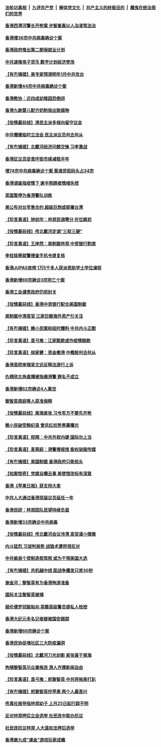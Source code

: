 ####  [法轮功真相](../../../../basic/blob/master/README.md?t=08192231) &nbsp;|&nbsp; [九评共产党](../../../../9ping.md/blob/master/README.md?t=08192231) &nbsp;|&nbsp; [解体党文化](../../../../jtdwh.md/blob/master/README.md?t=08192231)  &nbsp;|&nbsp; [共产主义的终极目的](../../../../gczydzjmd.md/blob/master/README.md?t=08192231) &nbsp;|&nbsp; [魔鬼在统治我们的世界](../../../../mgztzwmdsj.md/blob/master/README.md?t=08192231) 

#### [香港西湾河警长开枪案 许智峯轰以人治凌驾法治](../pages/nsc415/n12341256.md?t=08192231) 

#### [香港增36宗中共病毒确诊个案](../pages/nsc415/n12341243.md?t=08192231) 

#### [香港政府推出第二期保就业计划](../pages/nsc415/n12341217.md?t=08192231) 

#### [中共速推电子货币 数字计划经济登场](../pages/nsc415/n12341038.md?t=08192231) 

#### [【有冇搞错】美专家预测明年1月中共攻台](../pages/nsc415/n12340576.md?t=08192231) 

#### [香港新增44宗中共病毒确诊个案](../pages/nsc415/n12338694.md?t=08192231) 

#### [香港教协：近四成幼稚园恐倒闭](../pages/nsc415/n12338689.md?t=08192231) 

#### [香港九款婴儿配方奶粉验出致癌物](../pages/nsc415/n12338672.md?t=08192231) 

#### [【役情最前线】港民主派多倾向留守议会](../pages/nsc415/n12338214.md?t=08192231) 

#### [中共僭建临时立法会 民主派议员何去何从](../pages/nsc415/n12338347.md?t=08192231) 

#### [【有冇搞错】北戴河经济问题交锋 习李激战](../pages/nsc415/n12338004.md?t=08192231) 

#### [香港区议员促食环街市续减租半年](../pages/nsc415/n12336045.md?t=08192231) 

#### [增74宗中共病毒确诊个案 葵涌货柜码头占34宗](../pages/nsc415/n12336068.md?t=08192231) 

#### [香港调查指疫情下 逾半照顾者情绪失控](../pages/nsc415/n12336060.md?t=08192231) 

#### [英国暂停为香港警队训练](../pages/nsc415/n12336034.md?t=08192231) 

#### [美公布对台军售合约 超级巨炮或部署台湾](../pages/nsc415/n12335764.md?t=08192231) 

#### [【珍言真语】钟剑华：林郑民调零分 在位尴尬](../pages/nsc415/n12334824.md?t=08192231) 

#### [【役情最前线】传北戴河定调“三软三硬”](../pages/nsc415/n12331648.md?t=08192231) 

#### [【珍言真语】王岸然：美制裁林郑 中资银行割席](../pages/nsc415/n12331020.md?t=08192231) 

#### [李柱铭等就警搜查手机令提复核](../pages/nsc415/n12329686.md?t=08192231) 

#### [香港JUPAS放榜 1万5千多人获派资助学士学位课程](../pages/nsc415/n12329664.md?t=08192231) 

#### [香港新增69宗确诊3宗死亡个案](../pages/nsc415/n12329565.md?t=08192231) 

#### [香港工会谴责政府仍拒封关](../pages/nsc415/n12329497.md?t=08192231) 

#### [【役情最前线】香港中资银行配合美国制裁](../pages/nsc415/n12328831.md?t=08192231) 

#### [美制裁中港高官 江家巨额海外资产引关注](../pages/nsc415/n12329194.md?t=08192231) 

#### [【有冇搞错】赖小民案和纽时爆料 中共内斗正酣](../pages/nsc415/n12328653.md?t=08192231) 

#### [【珍言真语】袁弓夷：江家赃款或作疫情赔款](../pages/nsc415/n12328087.md?t=08192231) 

#### [【珍言真语】徐家健：资金撤港 中概股何去何从](../pages/nsc415/n12326823.md?t=08192231) 

#### [香港高院审理吴文远反释法游行上诉](../pages/nsc415/n12326711.md?t=08192231) 

#### [仇栩欣北角直播被指袭港警 罪名不成立](../pages/nsc415/n12326682.md?t=08192231) 

#### [香港新增62宗确诊4人离世](../pages/nsc415/n12326671.md?t=08192231) 

#### [黎智英周庭等人获准保释](../pages/nsc415/n12326639.md?t=08192231) 

#### [【役情最前线】南海紧张 习令军方不要先开枪](../pages/nsc415/n12326220.md?t=08192231) 

#### [赖小民破受贿纪录 曾庆红权势黑幕曝光](../pages/nsc415/n12326429.md?t=08192231) 

#### [【珍言真语】程翔：中共外软内硬 国际勿上当](../pages/nsc415/n12326075.md?t=08192231) 

#### [【珍言真语】麦燕庭：港警搜报馆 极权驯服传媒](../pages/nsc415/n12325564.md?t=08192231) 

#### [【有冇搞错】美国制裁 香港政府只能低头](../pages/nsc415/n12325848.md?t=08192231) 

#### [【拍案惊奇】党媒自曝丑事 美使馆改标有深意](../pages/nsc415/n12324154.md?t=08192231) 

#### [香港《苹果日报》获支持大卖](../pages/nsc415/n12323948.md?t=08192231) 

#### [中共人大通过香港现届议员延任一年](../pages/nsc415/n12323941.md?t=08192231) 

#### [香港民研：林郑团队民望持续负面](../pages/nsc415/n12323926.md?t=08192231) 

#### [香港新增33宗确诊中共病毒](../pages/nsc415/n12323908.md?t=08192231) 

#### [【役情最前线】传北戴河会议冷清 高官谨小慎微](../pages/nsc415/n12323367.md?t=08192231) 

#### [内斗猛烈 习误判局势 战狼术遭将领反对](../pages/nsc415/n12323838.md?t=08192231) 

#### [中共偷盗个资制造假驾照 或为干预美国大选](../pages/nsc415/n12323707.md?t=08192231) 

#### [【有冇搞错】共机越中线 距战争爆发只差30秒](../pages/nsc415/n12322988.md?t=08192231) 

#### [谢金河：黎智英有为香港殉道准备](../pages/nsc415/n12322811.md?t=08192231) 

#### [国际关注黎智英被捕](../pages/nsc415/n12321339.md?t=08192231) 

#### [裴伦德罗冠聪拟向 英籍高级警员提私人检控](../pages/nsc415/n12321323.md?t=08192231) 

#### [香港大纪元多名记者疑被国安跟踪](../pages/nsc415/n12321305.md?t=08192231) 

#### [香港新增69宗确诊个案](../pages/nsc415/n12321294.md?t=08192231) 

#### [香港民协促堵社区三大防疫漏洞](../pages/nsc415/n12321283.md?t=08192231) 

#### [【役情最前线】北戴河刀光剑影 紧张甚于南海](../pages/nsc415/n12320711.md?t=08192231) 

#### [拘捕黎智英示众兼株连 港人齐撑新闻自由](../pages/nsc415/n12320980.md?t=08192231) 

#### [【珍言真语】袁弓夷：抓黎智英 中共将挨美打趴](../pages/nsc415/n12320577.md?t=08192231) 

#### [【有冇搞错】抓黎智英抄苹果 两个人最高兴](../pages/nsc415/n12320230.md?t=08192231) 

#### [传真社报导指林郑幼子 上月25日起行踪不明](../pages/nsc415/n12318522.md?t=08192231) 

#### [反对林郑押后立会选举 社民连中联办抗议](../pages/nsc415/n12317815.md?t=08192231) 

#### [社民连抗议林郑 人大滥权法押后选举](../pages/nsc415/n12318494.md?t=08192231) 

#### [香港逾九成“课金”游戏玩家成瘾](../pages/nsc415/n12318472.md?t=08192231) 

